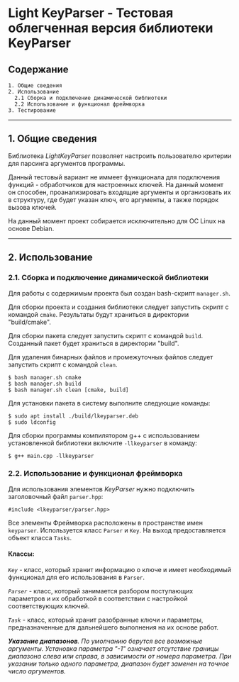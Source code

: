 # Light KeyParser - Тестовая облегченная версия библиотеки KeyParser

## **Содержание**

    1. Общие сведения
    2. Использование
      2.1 Сборка и подключение динамической библиотеки
      2.2 Использование и функционал фреймворка
    3. Тестирование

---
## **1. Общие сведения**
Библиотека *LightKeyParser* позволяет настроить пользователю критерии для парсинга аргументов программы.

Данный тестовый вариант не иммеет функционала для подключения функций - обработчиков для настроенных ключей.
На данный момент он способен, проанализировать входящие аргументы и организовать их в структуру, где будет указан ключ, его аргументы, а также порядок вызова ключей.

На данный момент проект собирается исключительно для ОС Linux на основе Debian.

---
## **2. Использование**

### **2.1. Сборка и подключение динамической библиотеки**

Для работы с содержимым проекта был создан bash-скрипт `manager.sh`.

Для сборки проекта и создания библиотеки следует запустить скрипт с командой `cmake`. Результаты будут храниться в директории "build/cmake".

Для сборки пакета следует запустить скрипт с командой `build`. Созданный пакет будет храниться в директории "build".

Для удаления бинарных файлов и промежуточных файлов следует запустить скрипт с командой `clean`.

    $ bash manager.sh cmake
    $ bash manager.sh build
    $ bash manager.sh clean [cmake, build]

Для установки пакета в систему выполните следующие команды:

    $ sudo apt install ./build/lkeyparser.deb
    $ sudo ldconfig

Для сборки программы компилятором g++ с использованием установленной библиотеки включите `-llkeyparser` в команду:

    $ g++ main.cpp -llkeyparser

### **2.2. Использование и функционал фреймворка**
Для использования элементов *KeyParser* нужно подключить заголовочный файл `parser.hpp`:

    #include <lkeyparser/parser.hpp>

Все элементы Фреймворка расположены в пространстве имен `keyparser`. Используется класс `Parser` и `Key`. На выход предоставляется объект класса `Tasks`.

#### **Классы:**

*`Key`* - класс, который хранит информацию о ключе и имеет необходимый функционал для его использования в `Parser`.

*`Parser`* - класс, который занимается разбором поступающих параметров и их обработкой в соответствии с настройкой соответствующих ключей.

*`Task`* - класс, который хранит разобранные ключи и параметры, предназначенные для дальнейшего выполнения на их основе работ.

***Указание диапазонов**. По умолчанию берутся все возможные аргументы. Установка параметра "-1" означает отсутствие границы диапазона слева или справа, в зависимости от номера параметра. При указании только одного параметра, диапазон будет заменен на точное число аргументов.*
